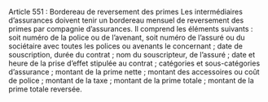 Article 551 : Bordereau de reversement des primes
Les intermédiaires d’assurances doivent tenir un bordereau mensuel de reversement des primes par compagnie d’assurances. Il comprend les éléments suivants :
soit numéro de la police ou de l’avenant, soit numéro de l’assuré ou du sociétaire avec toutes les polices ou avenants le concernant ;
date de souscription, durée du contrat ;
nom du souscripteur, de l’assuré ;
date et heure de la prise d’effet stipulée au contrat ;
catégories et sous-catégories d’assurance ;
montant de la prime nette ;
montant des accessoires ou coût de police ;
montant de la taxe ;
montant de la prime totale ;
montant de la prime totale reversée.